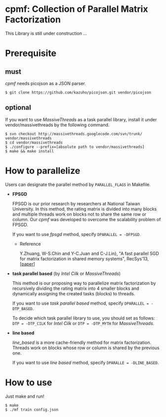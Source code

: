 cpmf: Collection of Parallel Matrix Factorization
====

This Library is still under construction ...

# Prerequisite

## must

*cpmf* needs picojson as a JSON parser.

```
$ git clone https://github.com/kazuho/picojson.git vendor/picojson
```

## optional

If you want to use *MassiveThreads* as a task parallel library,
install it under vendor/massivethreads by the following command.

```
$ svn checkout http://massivethreads.googlecode.com/svn/trunk/ vendor/massivethreads
$ cd vendor/massivethreads
$ ./configure --prefix=[absolute path to vendor/massivethreads]
$ make && make install
```

# How to parallelize

Users can designate the parallel method by `PARALLEL_FLAGS` in Makefile.

* **FPSGD**

  FPSGD is our prior research by researchers at National Taiwan University.
  In this method, the rating matrix is divided into many blocks
  and multiple threads work on blocks not to share the same row or column.
  Our *cpmf* was developed to overcome the scalability problem of FPSGD.

  If you want to use *fpsgd* method,
  specify `DPARALLEL = -DFPSGD`.

    + Reference

        Y.Zhuang, W-S.Chin and Y-C.Juan and C-J.Lin},
        "A fast parallel SGD for matrix factorization in shared memory systems",
        RecSys'13, [[paper](http://dl.acm.org/citation.cfm?id=2507164)]

* **task parallel based** (by *Intel Cilk* or *MassiveThreads*)

  This method is our proposing way to parallelize matrix factorization
  by recursively dividing the rating matrix into 4 smaller blocks
  and dynamically assigning the created tasks (blocks) to threads.

  If you want to use *task parallel based* method,
  specify `DPARALLEL = -DTP_BASED`.

  To decide which task parallel library to use, you should set as follows:
  `DTP = -DTP_CILK` for *Intel Cilk*
  or
  `DTP = -DTP_MYTH` for *MassiveThreads*.

* **line based**

  *line_based* is a more cache-friendly method for matrix factorization.
  Threads work on blocks whose row or column is shared by the previous one.

  If you want to use *line based* method,
  specify `DPARALLE = -DLINE_BASED`.


# How to use

Just make and run!

```
$ make
$ ./mf train config.json
```
